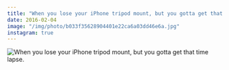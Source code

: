 ```yaml
---
title: "When you lose your iPhone tripod mount, but you gotta get that time lapse."
date: 2016-02-04
image: "/img/photo/b033f35628904401e22ca6a03dd46e6a.jpg"
instagram: true
---
```


![When you lose your iPhone tripod mount, but you gotta get that time lapse.](/img/photo/b033f35628904401e22ca6a03dd46e6a.jpg)
